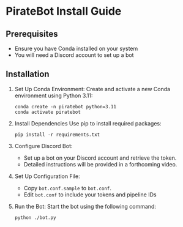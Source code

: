 # PirateBot Install Guide

## Prerequisites
- Ensure you have Conda installed on your system
- You will need a Discord account to set up a bot

## Installation
1. Set Up Conda Environment:
	Create and activate a new Conda environment using Python 3.11:
	```
	conda create -n piratebot python=3.11
	conda activate piratebot
	```

2. Install Dependencies
	Use pip to install required packages:
	```
	pip install -r requirements.txt
	```

3. Configure Discord Bot:
	- Set up a bot on your Discord account and retrieve the token.
	- Detailed instructions will be provided in a forthcoming video.

4. Set Up Configuration File:
	- Copy `bot.conf.sample` to `bot.conf`.
	- Edit `bot.conf` to include your tokens and pipeline IDs

5. Run the Bot:
	Start the bot using the following command:
	```
	python ./bot.py
	```

